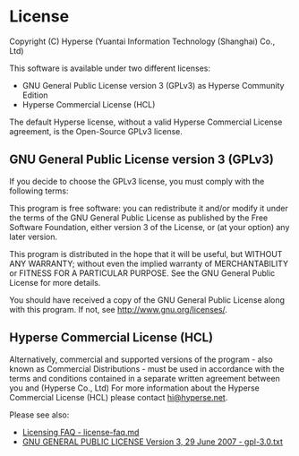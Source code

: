 # License
Copyright (C) Hyperse (Yuantai Information Technology (Shanghai) Co., Ltd)

This software is available under two different licenses:
* GNU General Public License version 3 (GPLv3) as Hyperse Community Edition
* Hyperse Commercial License (HCL)

The default Hyperse license, without a valid Hyperse Commercial License agreement, is the Open-Source GPLv3 license.

## GNU General Public License version 3 (GPLv3)


If you decide to choose the GPLv3 license, you must comply with the following terms:

This program is free software: you can redistribute it and/or modify
it under the terms of the GNU General Public License as published by
the Free Software Foundation, either version 3 of the License, or
(at your option) any later version.

This program is distributed in the hope that it will be useful,
but WITHOUT ANY WARRANTY; without even the implied warranty of
MERCHANTABILITY or FITNESS FOR A PARTICULAR PURPOSE.  See the
GNU General Public License for more details.

You should have received a copy of the GNU General Public License
along with this program.  If not, see <http://www.gnu.org/licenses/>.

## Hyperse Commercial License (HCL)

Alternatively, commercial and supported versions of the program - also known as
Commercial Distributions - must be used in accordance with the terms and conditions
contained in a separate written agreement between you and (Hyperse Co., Ltd)
For more information about the Hyperse Commercial License (HCL) please contact hi@hyperse.net.

Please see also:

- [Licensing FAQ - license-faq.md](license/license-faq.md)
- [GNU GENERAL PUBLIC LICENSE Version 3, 29 June 2007 - gpl-3.0.txt](license/gpl-3.0.txt)